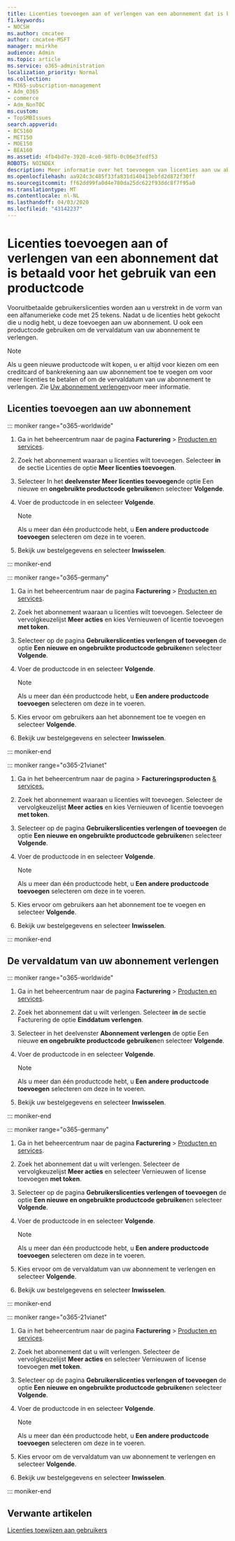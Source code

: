 ```yaml
---
title: Licenties toevoegen aan of verlengen van een abonnement dat is betaald voor het gebruik van een productcode
f1.keywords:
- NOCSH
ms.author: cmcatee
author: cmcatee-MSFT
manager: mnirkhe
audience: Admin
ms.topic: article
ms.service: o365-administration
localization_priority: Normal
ms.collection:
- M365-subscription-management
- Adm_O365
- commerce
- Adm_NonTOC
ms.custom:
- TopSMBIssues
search.appverid:
- BCS160
- MET150
- MOE150
- BEA160
ms.assetid: 4fb4bd7e-3920-4ce0-98fb-0c06e3fedf53
ROBOTS: NOINDEX
description: Meer informatie over het toevoegen van licenties aan uw abonnement.
ms.openlocfilehash: aa924c3c485f33fa831d140413ebfd2d872f30ff
ms.sourcegitcommit: ff62dd99fa0d4e780da25dc622f93ddc8f7f95a0
ms.translationtype: MT
ms.contentlocale: nl-NL
ms.lasthandoff: 04/03/2020
ms.locfileid: "43142237"
---
```

# <a name="add-licenses-to-or-extend-a-subscription-paid-for-using-a-product-key"></a>Licenties toevoegen aan of verlengen van een abonnement dat is betaald voor het gebruik van een productcode

Vooruitbetaalde gebruikerslicenties worden aan u verstrekt in de vorm van een alfanumerieke code met 25 tekens. Nadat u de licenties hebt gekocht die u nodig hebt, u deze toevoegen aan uw abonnement. U ook een productcode gebruiken om de vervaldatum van uw abonnement te verlengen.

> [!NOTE]
> Als u geen nieuwe productcode wilt kopen, u er altijd voor kiezen om een creditcard of bankrekening aan uw abonnement toe te voegen om voor meer licenties te betalen of om de vervaldatum van uw abonnement te verlengen. Zie [Uw abonnement verlengen](../subscriptions/renew-your-subscription.md)voor meer informatie.
  
## <a name="add-licenses-to-your-subscription"></a>Licenties toevoegen aan uw abonnement

::: moniker range="o365-worldwide"

1. Ga in het beheercentrum naar de pagina **Facturering** \> <a href="https://go.microsoft.com/fwlink/p/?linkid=842054" target="_blank">Producten en services</a>.

2. Zoek het abonnement waaraan u licenties wilt toevoegen. Selecteer **in** de sectie Licenties de optie **Meer licenties toevoegen**.

3. Selecteer In het **deelvenster Meer licenties toevoegen**de optie Een nieuwe en **ongebruikte productcode gebruiken**en selecteer **Volgende**.

4. Voer de productcode in en selecteer **Volgende**.

    > [!NOTE]
    > Als u meer dan één productcode hebt, u **Een andere productcode toevoegen** selecteren om deze in te voeren.
  
5. Bekijk uw bestelgegevens en selecteer **Inwisselen**.

::: moniker-end

::: moniker range="o365-germany"

1. Ga in het beheercentrum naar de pagina **Facturering** \> <a href="https://go.microsoft.com/fwlink/p/?linkid=847745" target="_blank">Producten en services</a>.

2. Zoek het abonnement waaraan u licenties wilt toevoegen. Selecteer de vervolgkeuzelijst **Meer acties** en kies Vernieuwen of licentie toevoegen **met token**.

3. Selecteer op de pagina **Gebruikerslicenties verlengen of toevoegen** de optie **Een nieuwe en ongebruikte productcode gebruiken**en selecteer **Volgende**.

4. Voer de productcode in en selecteer **Volgende**.

    > [!NOTE]
    > Als u meer dan één productcode hebt, u **Een andere productcode toevoegen** selecteren om deze in te voeren.

5. Kies ervoor om gebruikers aan het abonnement toe te voegen en selecteer **Volgende**.

6. Bekijk uw bestelgegevens en selecteer **Inwisselen**.

::: moniker-end

::: moniker range="o365-21vianet"

1. Ga in het beheercentrum naar de pagina \> **Factureringsproducten** <a href="https://go.microsoft.com/fwlink/p/?linkid=850626" target="_blank">& services.</a>  

2. Zoek het abonnement waaraan u licenties wilt toevoegen. Selecteer de vervolgkeuzelijst **Meer acties** en kies Vernieuwen of licentie toevoegen **met token**.

3. Selecteer op de pagina **Gebruikerslicenties verlengen of toevoegen** de optie **Een nieuwe en ongebruikte productcode gebruiken**en selecteer **Volgende**.

4. Voer de productcode in en selecteer **Volgende**.

    > [!NOTE]
    > Als u meer dan één productcode hebt, u **Een andere productcode toevoegen** selecteren om deze in te voeren.

5. Kies ervoor om gebruikers aan het abonnement toe te voegen en selecteer **Volgende**.

6. Bekijk uw bestelgegevens en selecteer **Inwisselen**.

::: moniker-end
  
## <a name="extend-the-expiration-date-of-your-subscription"></a>De vervaldatum van uw abonnement verlengen

::: moniker range="o365-worldwide"

1. Ga in het beheercentrum naar de pagina **Facturering** \> <a href="https://go.microsoft.com/fwlink/p/?linkid=842054" target="_blank">Producten en services</a>.

2. Zoek het abonnement dat u wilt verlengen. Selecteer **in** de sectie Facturering de optie **Einddatum verlengen**.

3. Selecteer in het deelvenster **Abonnement verlengen** de optie Een nieuwe **en ongebruikte productcode gebruiken**en selecteer **Volgende**.

4. Voer de productcode in en selecteer **Volgende**.

    > [!NOTE]
    > Als u meer dan één productcode hebt, u **Een andere productcode toevoegen** selecteren om deze in te voeren.
  
5. Bekijk uw bestelgegevens en selecteer **Inwisselen**.

::: moniker-end

::: moniker range="o365-germany"

1. Ga in het beheercentrum naar de pagina **Facturering** \> <a href="https://go.microsoft.com/fwlink/p/?linkid=847745" target="_blank">Producten en services</a>.

2. Zoek het abonnement dat u wilt verlengen. Selecteer de vervolgkeuzelijst **Meer acties** en selecteer Vernieuwen of license toevoegen **met token**.

3. Selecteer op de pagina **Gebruikerslicenties verlengen of toevoegen** de optie **Een nieuwe en ongebruikte productcode gebruiken**en selecteer **Volgende**.

4. Voer de productcode in en selecteer **Volgende**.

    > [!NOTE]
    > Als u meer dan één productcode hebt, u **Een andere productcode toevoegen** selecteren om deze in te voeren.

5. Kies ervoor om de vervaldatum van uw abonnement te verlengen en selecteer **Volgende**.

6. Bekijk uw bestelgegevens en selecteer **Inwisselen**.

::: moniker-end

::: moniker range="o365-21vianet"

1. Ga in het beheercentrum naar de pagina **Facturering** \> <a href="https://go.microsoft.com/fwlink/p/?linkid=850626" target="_blank">Producten en services</a>.

2. Zoek het abonnement dat u wilt verlengen. Selecteer de vervolgkeuzelijst **Meer acties** en selecteer Vernieuwen of license toevoegen **met token**.

3. Selecteer op de pagina **Gebruikerslicenties verlengen of toevoegen** de optie **Een nieuwe en ongebruikte productcode gebruiken**en selecteer **Volgende**.

4. Voer de productcode in en selecteer **Volgende**.

    > [!NOTE]
    > Als u meer dan één productcode hebt, u **Een andere productcode toevoegen** selecteren om deze in te voeren.

5. Kies ervoor om de vervaldatum van uw abonnement te verlengen en selecteer **Volgende**.

6. Bekijk uw bestelgegevens en selecteer **Inwisselen**.

::: moniker-end

## <a name="related-articles"></a>Verwante artikelen

[Licenties toewijzen aan gebruikers](../../admin/manage/assign-licenses-to-users.md)